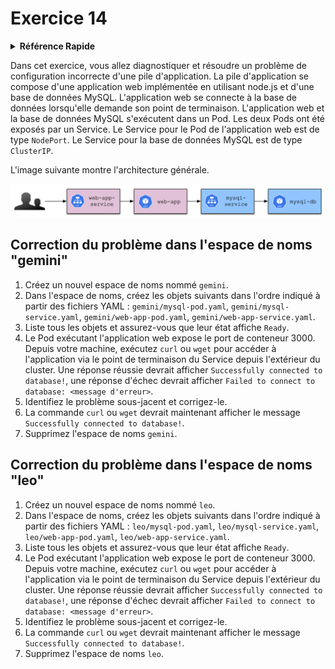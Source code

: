 # Exercice 14

<details>
<summary><b>Référence Rapide</b></summary>
<p>

* Espace de noms : `gemini`, `leo`<br>
* Documentation : [Dépannage des Applications](https://kubernetes.io/docs/tasks/debug/debug-application/)

</p>
</details>

Dans cet exercice, vous allez diagnostiquer et résoudre un problème de configuration incorrecte d'une pile d'application. La pile d'application se compose d'une application web implémentée en utilisant node.js et d'une base de données MySQL. L'application web se connecte à la base de données lorsqu'elle demande son point de terminaison. L'application web et la base de données MySQL s'exécutent dans un Pod. Les deux Pods ont été exposés par un Service. Le Service pour le Pod de l'application web est de type `NodePort`. Le Service pour la base de données MySQL est de type `ClusterIP`.

L'image suivante montre l'architecture générale.

![architecture-de-l-application](imgs/app-architecture.png)


## Correction du problème dans l'espace de noms "gemini"

1. Créez un nouvel espace de noms nommé `gemini`.
2. Dans l'espace de noms, créez les objets suivants dans l'ordre indiqué à partir des fichiers YAML : `gemini/mysql-pod.yaml`, `gemini/mysql-service.yaml`, `gemini/web-app-pod.yaml`, `gemini/web-app-service.yaml`.
3. Liste tous les objets et assurez-vous que leur état affiche `Ready`.
4. Le Pod exécutant l'application web expose le port de conteneur 3000. Depuis votre machine, exécutez `curl` ou `wget` pour accéder à l'application via le point de terminaison du Service depuis l'extérieur du cluster. Une réponse réussie devrait afficher `Successfully connected to database!`, une réponse d'échec devrait afficher `Failed to connect to database: <message d'erreur>`.
5. Identifiez le problème sous-jacent et corrigez-le.
6. La commande `curl` ou `wget` devrait maintenant afficher le message `Successfully connected to database!`.
7. Supprimez l'espace de noms `gemini`.

## Correction du problème dans l'espace de noms "leo"

1. Créez un nouvel espace de noms nommé `leo`.
2. Dans l'espace de noms, créez les objets suivants dans l'ordre indiqué à partir des fichiers YAML : `leo/mysql-pod.yaml`, `leo/mysql-service.yaml`, `leo/web-app-pod.yaml`, `leo/web-app-service.yaml`.
3. Liste tous les objets et assurez-vous que leur état affiche `Ready`.
4. Le Pod exécutant l'application web expose le port de conteneur 3000. Depuis votre machine, exécutez `curl` ou `wget` pour accéder à l'application via le point de terminaison du Service depuis l'extérieur du cluster. Une réponse réussie devrait afficher `Successfully connected to database!`, une réponse d'échec devrait afficher `Failed to connect to database: <message d'erreur>`.
5. Identifiez le problème sous-jacent et corrigez-le.
6. La commande `curl` ou `wget` devrait maintenant afficher le message `Successfully connected to database!`.
7. Supprimez l'espace de noms `leo`.